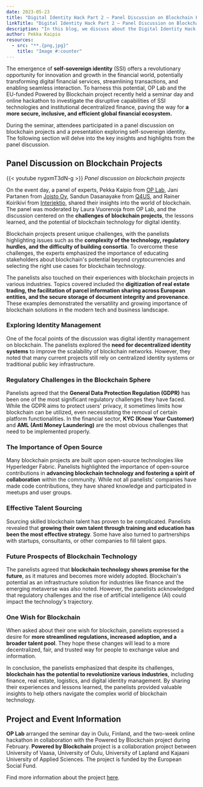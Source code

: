 ```yaml
---
date: 2023-05-23
title: "Digital Identity Hack Part 2 – Panel Discussion on Blockchain Projects"
linkTitle: "Digital Identity Hack Part 2 – Panel Discussion on Blockchain Projects"
description: "In this blog, we discuss about the Digital Identity Hack event's panel discussion, which focused on exploring development of blockchain projects in various companies."
author: Pekka Kaipio
resources:
  - src: "**.{png,jpg}"
    title: "Image #:counter"
---
```

The emergence of **self-sovereign identity** (SSI) offers a revolutionary
opportunity for innovation and growth in the financial world, potentially
transforming digital financial services, streamlining transactions, and enabling
seamless interaction. To harness this potential, OP Lab and the EU-funded
Powered by Blockchain project recently held a seminar day and online hackathon
to investigate the disruptive capabilities of SSI technologies and institutional
decentralized finance, paving the way for **a more secure, inclusive, and
efficient global financial ecosystem.** 

During the seminar, attendees participated in a panel discussion on blockchain
projects and a presentation exploring self-sovereign identity. The following
section will delve into the key insights and highlights from the panel
discussion.

## Panel Discussion on Blockchain Projects 

{{< youtube nygxmT3dN-g >}}
<em>Panel discussion on blockchain projects</em>

On the event day, a panel of experts, Pekka Kaipio from [OP
Lab](https://op-lab.fi/), Jani Partanen from [Joisto Oy](https://joisto.com/),
Sandun Dasanayake from [Q4US](https://q4us.dev/), and Rainer Koirikivi from
[Interjektio](https://interjektio.fi/), shared their insights into the world of
blockchain. The panel was moderated by Laura Vuorenoja from OP Lab, and the
discussion centered on the **challenges of blockchain projects**, the lessons
learned, and the potential of blockchain technology for digital identity. 

Blockchain projects present unique challenges, with the panelists highlighting
issues such as the **complexity of the technology, regulatory hurdles, and the
difficulty of building consortia**. To overcome these challenges, the experts
emphasized the importance of educating stakeholders about blockchain's potential
beyond cryptocurrencies and selecting the right use cases for blockchain
technology. 

The panelists also touched on their experiences with blockchain projects in
various industries. Topics covered included the **digitization of real estate
trading, the facilitation of parcel information sharing across European
entities, and the secure storage of document integrity and provenance**. These
examples demonstrated the versatility and growing importance of blockchain
solutions in the modern tech and business landscape. 

### Exploring Identity Management 

One of the focal points of the discussion was digital identity management on
blockchain. The panelists explored the **need for decentralized identity
systems** to improve the scalability of blockchain networks. However, they noted
that many current projects still rely on centralized identity systems or
traditional public key infrastructure. 

### Regulatory Challenges in the Blockchain Sphere 

Panelists agreed that the **General Data Protection Regulation (GDPR)** has been
one of the most significant regulatory challenges they have faced. While the
GDPR aims to protect users' privacy, it sometimes limits how blockchain can be
utilized, even necessitating the removal of certain platform functionalities. In
the financial sector, **KYC (Know Your Customer)** and **AML (Anti Money
Laundering)** are the most obvious challenges that need to be implemented
properly. 

### The Importance of Open Source 

Many blockchain projects are built upon open-source technologies like
Hyperledger Fabric. Panelists highlighted the importance of open-source
contributions in **advancing blockchain technology and fostering a spirit of
collaboration** within the community. While not all panelists' companies have
made code contributions, they have shared knowledge and participated in meetups
and user groups. 

### Effective Talent Sourcing 

Sourcing skilled blockchain talent has proven to be complicated. Panelists
revealed that **growing their own talent through training and education has been
the most effective strategy**. Some have also turned to partnerships with
startups, consultants, or other companies to fill talent gaps. 

### Future Prospects of Blockchain Technology 

The panelists agreed that **blockchain technology shows promise for the
future**, as it matures and becomes more widely adopted. Blockchain's potential
as an infrastructure solution for industries like finance and the emerging
metaverse was also noted. However, the panelists acknowledged that regulatory
challenges and the rise of artificial intelligence (AI) could impact the
technology's trajectory. 

### One Wish for Blockchain 

When asked about their one wish for blockchain, panelists expressed a desire for
**more streamlined regulations, increased adoption, and a broader talent pool**.
They hope these changes will lead to a more decentralized, fair, and
trusted way for people to exchange value and information. 

In conclusion, the panelists emphasized that despite its challenges,
**blockchain has the potential to revolutionize various industries**, including
finance, real estate, logistics, and digital identity management. By sharing
their experiences and lessons learned, the panelists provided valuable insights
to help others navigate the complex world of blockchain technology. 


## Project and Event Information 

**OP Lab** arranged the seminar day in Oulu, Finland, and the two-week online
hackathon in collaboration with the Powered by Blockchain project during
February. **Powered by Blockchain** project is a collaboration project between
University of Vaasa, University of Oulu, University of Lapland and Kajaani
University of Applied Sciences. The project is funded by the European Social
Fund.

Find more information about the project
[here](https://www.uwasa.fi/en/tutkimus/hankkeet/tehoa-lohkoketjuista-koulutushanke).

